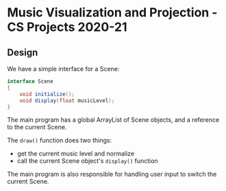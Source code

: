 # Music Visualization and Projection - CS Projects 2020-21


## Design

We have a simple interface for a Scene:

```java
interface Scene
{
    void initialize();
    void display(float musicLevel);
}
```

The main program has a global ArrayList of Scene objects, and a reference to
the current Scene.  

The `draw()` function does two things:

- get the current music level and normalize
- call the current Scene object's `display()` function

The main program is also responsible for handling user input to switch the
current Scene.



